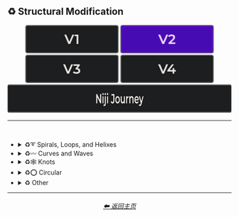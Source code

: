 <h2>♻ Structural Modification</h2>

<div align="center">

[<img src="/Images/Repo_Parts/Buttons/Version_Buttons/button_version_V1_inactive.webp?raw=true" alt="MidJourney V1" height="64" />](/Pages/MJ_V1/Style_Pages/Sphere/Structural_Modification.md)
[<img src="/Images/Repo_Parts/Buttons/Version_Buttons/button_version_V2_active.webp?raw=true" alt="MidJourney V2" height="64" />](/Pages/MJ_V2/Style_Pages/Sphere/Structural_Modification.md)
[<img src="/Images/Repo_Parts/Buttons/Version_Buttons/button_version_V3_inactive.webp?raw=true" alt="MidJourney V3" height="64" />](/Pages/MJ_V3/Style_Pages/Sphere/Structural_Modification.md)
[<img src="/Images/Repo_Parts/Buttons/Version_Buttons/button_version_V4_inactive.webp?raw=true" alt="MidJourney V4" height="64" />](/Pages/MJ_V4/Style_Pages/Just_The_Style/Structural_Modification.md)
<br>
[<img src="/Images/Repo_Parts/Buttons/Version_Buttons/button_version_niji_inactive_full.webp?raw=true" alt="Niji Journey" height="64" />](/Pages/Niji_Journey/Style_Pages/Structural_Modification.md)

</div>

<hr>
<br>


- <details><summary>♻➰ Spirals, Loops, and Helixes</summary><p><div align="center">

	| Whirl | Spiraling | Spiral |
	| :-: | :-: | :-: |
	| <img src="/Images/MJ_V2/MidJourney_Styles_(sphere)/sphere_Whirl.webp?raw=true" width="256" /> | <img src="/Images/MJ_V2/MidJourney_Styles_(sphere)/sphere_Spiraling.webp?raw=true" width="256" /> | <img src="/Images/MJ_V2/MidJourney_Styles_(sphere)/sphere_Spiral.webp?raw=true" width="256" /> |
	
	<br>

	| Hyperbolic Spiral | Euler Spiral | Fermat's Spiral |
    | :-: | :-: | :-: |
    | <img src="/Images/MJ_V2/MidJourney_Styles_(sphere)/sphere_Hyperbolic_spiral.webp?raw=true" width="256" /> | <img src="/Images/MJ_V2/MidJourney_Styles_(sphere)/sphere_Euler_spiral.webp?raw=true" width="256" /> | <img src="/Images/MJ_V2/MidJourney_Styles_(sphere)/sphere_Fermats_spiral.webp?raw=true" width="256" /> |

    <br>

    | Logarithmic Spiral | Doyle Spiral | Triskelion |
    | :-: | :-: | :-: |
    | <img src="/Images/MJ_V2/MidJourney_Styles_(sphere)/sphere_Logarithmic_spiral.webp?raw=true" width="256" /> | <img src="/Images/MJ_V2/MidJourney_Styles_(sphere)/sphere_Doyle_spiral.webp?raw=true" width="256" /> | <img src="/Images/MJ_V2/MidJourney_Styles_(sphere)/sphere_Triskelion.webp?raw=true" width="256" /> |

    <br>

    | Spiral of Theodorus | Archimedean Spiral | Golden Spiral |
    | :-: | :-: | :-: |
    | <img src="/Images/MJ_V2/MidJourney_Styles_(sphere)/sphere_Spiral_of_Theodorus.webp?raw=true" width="256" /> | <img src="/Images/MJ_V2/MidJourney_Styles_(sphere)/sphere_Archimedean_spiral.webp?raw=true" width="256"/> | <img src="/Images/MJ_V2/MidJourney_Styles_(sphere)/sphere_Golden_spiral.webp?raw=true" width="256" /> |

    <br>

    | Spiral Stairs | Spiral Staircase |
    | :-: | :-: |
    | <img src="/Images/MJ_V2/MidJourney_Styles_(sphere)/sphere_Spiral_Stairs.webp?raw=true" width="256" /> | <img src="/Images/MJ_V2/MidJourney_Styles_(sphere)/sphere_Spiral_Staircase.webp?raw=true" width="256" /> |

	<br>
	
	| Loop-de-loop | Loopy |
	| :-: | :-: |
	| <img src="/Images/MJ_V2/MidJourney_Styles_(sphere)/Wave_12/sphere_Loop-de-loop.webp?raw=true" width="256" /> | <img src="/Images/MJ_V2/MidJourney_Styles_(sphere)/Wave_12/sphere_Loopy.webp?raw=true" width="256" /> |

	<br>

	| Helix | Double-Helix |
	| :-: | :-: |
	| <img src="/Images/MJ_V2/MidJourney_Styles_(sphere)/Wave_9/sphere_Helix.webp?raw=true" width="256" /> | <img src="/Images/MJ_V2/MidJourney_Styles_(sphere)/Wave_9/sphere_Double-Helix.webp?raw=true" width="256" /> |

	<br>
	
	| Twisted | Coiled |
	| :-: | :-: |
	| <img src="/Images/MJ_V2/MidJourney_Styles_(sphere)/Wave_11/sphere_Twisted.webp?raw=true" width="256" /> | <img src="/Images/MJ_V2/MidJourney_Styles_(sphere)/Wave_14/sphere_Coiled.webp?raw=true" width="256" /> |

  </div></p></details>



- <details><summary>♻〰 Curves and Waves</summary><p><div align="center">

	| Curve | Bezier Curve |
	| :-: | :-: |
	| <img src="/Images/MJ_V2/MidJourney_Styles_(sphere)/Wave_13/sphere_Wave.webp?raw=true" width="256" /> | <img src="/Images/MJ_V2/MidJourney_Styles_(sphere)/sphere_Wavy.webp?raw=true" width="256" /> |

	<br>
	
	| Wave | Wavy |
	| :-: | :-: |
	| <img src="/Images/MJ_V2/MidJourney_Styles_(sphere)/Wave_13/sphere_Curve.webp?raw=true" width="256" /> | <img src="/Images/MJ_V2/MidJourney_Styles_(sphere)/Geometry/sphere_BezierCurve.webp?raw=true" width="256" /> |

	<br>

	| Curvaceous | Curvilinear | Sinuous |
	| :-: | :-: | :-: |
	| <img src="/Images/MJ_V2/MidJourney_Styles_(sphere)/sphere_Curvaceous.webp?raw=true" width="256" /> | <img src="/Images/MJ_V2/MidJourney_Styles_(sphere)/sphere_Curvilinear.webp?raw=true" width="256" /> | <img src="/Images/MJ_V2/MidJourney_Styles_(sphere)/sphere_Sinuous.webp?raw=true" width="256" /> |

	<br>
	
	| Ripple | Squiggly |
	| :-: | :-: |
	| <img src="/Images/MJ_V2/MidJourney_Styles_(sphere)/sphere_Ripple.webp?raw=true" width="256" /> | <img src="/Images/MJ_V2/MidJourney_Styles_(sphere)/sphere_Squiggly.webp?raw=true" width="256" /> |

	<br>

	| Dimpled | Incurved | Incurvate |
	| :-: | :-: | :-: |
	| <img src="/Images/MJ_V2/MidJourney_Styles_(sphere)/sphere_Dimpled.webp?raw=true" width="256" /> | <img src="/Images/MJ_V2/MidJourney_Styles_(sphere)/sphere_Incurved.webp?raw=true" width="256" /> | <img src="/Images/MJ_V2/MidJourney_Styles_(sphere)/sphere_Incurvate.webp?raw=true" width="256" /> |

	<br>

	| Arched | Arciform |
	| :-: | :-: |
	| <img src="/Images/MJ_V2/MidJourney_Styles_(sphere)/sphere_Arched.webp?raw=true" width="256" /> | <img src="/Images/MJ_V2/MidJourney_Styles_(sphere)/sphere_Arciform.webp?raw=true" width="256" /> |

	<br>

	| Arrondi | Sigmoid |
	| :-: | :-: |
	| <img src="/Images/MJ_V2/MidJourney_Styles_(sphere)/sphere_Arrondi.webp?raw=true" width="256" /> | <img src="/Images/MJ_V2/MidJourney_Styles_(sphere)/sphere_Sigmoid.webp?raw=true" width="256" /> |

	<br>

	| Serpentine |
	| :-: |
	| <img src="/Images/MJ_V2/MidJourney_Styles_(sphere)/sphere_Serpentine.webp?raw=true" width="256" /> |

  </div></p></details>


- <details><summary>♻🕸 Knots</summary><p><div align="center">

	| Knot | Unknot |
	| :-: | :-: |
	| <img src="/Images/MJ_V2/MidJourney_Styles_(sphere)/sphere_Knot.webp?raw=true" width="256" /> | <img src="/Images/MJ_V2/MidJourney_Styles_(sphere)/sphere_Unknot.webp?raw=true" width="256" /> |

	<br>

	| Entangled | Entanglement |
	| :-: | :-: |
	| <img src="/Images/MJ_V2/MidJourney_Styles_(sphere)/sphere_Entangled.webp?raw=true" width="256" /> | <img src="/Images/MJ_V2/MidJourney_Styles_(sphere)/Wave_14/sphere_Entanglement.webp?raw=true" width="256" /> |

	<br>

	| Celtic Knot | Pretzel Knot |
	| :-: | :-: |
	| <img src="/Images/MJ_V2/MidJourney_Styles_(sphere)/Wave_9/sphere_Celtic_Knot.webp?raw=true" width="256" /> | <img src="/Images/MJ_V2/MidJourney_Styles_(sphere)/Wave_14/sphere_Pretzel_Knot.webp?raw=true" width="256" /> |

  </div></p></details>


- <details><summary>♻⭕ Circular</summary><p><div align="center">

	| Circle | Circular |
	| :-: | :-: |
	| <img src="/Images/MJ_V2/MidJourney_Styles_(sphere)/Wave_13/sphere_Circle.webp?raw=true" width="256" /> | <img src="/Images/MJ_V2/MidJourney_Styles_(sphere)/Wave_13/sphere_Circular.webp?raw=true" width="256" /> |

	<br>
	
	| Rounded | Spherize | Spherical |
	| :-: | :-: | :-: |
	| <img src="/Images/MJ_V2/MidJourney_Styles_(sphere)/sphere_Rounded.webp?raw=true" width="256" /> | <img src="/Images/MJ_V2/MidJourney_Styles_(sphere)/sphere_Spherize.webp?raw=true" width="256" /> | <img src="/Images/MJ_V2/MidJourney_Styles_(sphere)/Wave_14/sphere_Spherical.webp?raw=true" width="256" /> |

	<br>

	| Concentric | Concentric Circles | Concentric Rings |
	| :-: | :-: | :-: |
	| <img src="/Images/MJ_V2/MidJourney_Styles_(sphere)/sphere_Concentric.webp?raw=true" width="256" /> | <img src="/Images/MJ_V2/MidJourney_Styles_(sphere)/sphere_Concentric_Circles.webp?raw=true" width="256" /> | <img src="/Images/MJ_V2/MidJourney_Styles_(sphere)/sphere_Concentric_Rings.webp?raw=true" width="256" /> |

	<br>

	| Concentric Spheres | Contour |
	| :-: | :-: |
	| <img src="/Images/MJ_V2/MidJourney_Styles_(sphere)/sphere_Concentric_Spheres.webp?raw=true" width="256" /> | <img src="/Images/MJ_V2/MidJourney_Styles_(sphere)/sphere_Contour.webp?raw=true" width="256" /> |

	<br>

	| Circinate | Orbicular | Oblique |
	| :-: | :-: | :-: |
	| <img src="/Images/MJ_V2/MidJourney_Styles_(sphere)/sphere_Circinate.webp?raw=true" width="256" /> | <img src="/Images/MJ_V2/MidJourney_Styles_(sphere)/sphere_Orbicular.webp?raw=true" width="256" /> | <img src="/Images/MJ_V2/MidJourney_Styles_(sphere)/sphere_Oblique.webp?raw=true" width="256" /> |

  </div></p></details>



- <details><summary>♻ Other</summary><p><div align="center">

	| Zig-Zag | Deflate | Inflate |
	| :-: | :-: | :-: |
	| <img src="/Images/MJ_V2/MidJourney_Styles_(sphere)/sphere_Zig-Zag.webp?raw=true" width="256" /> | <img src="/Images/MJ_V2/MidJourney_Styles_(sphere)/sphere_Deflate.webp?raw=true" width="256" /> | <img src="/Images/MJ_V2/MidJourney_Styles_(sphere)/sphere_Inflate.webp?raw=true" width="256" /> |

	<br>

	| Incline | Declinate | Biflected |
	| :-: | :-: | :-: |
	| <img src="/Images/MJ_V2/MidJourney_Styles_(sphere)/sphere_Incline.webp?raw=true" width="256" /> | <img src="/Images/MJ_V2/MidJourney_Styles_(sphere)/sphere_Declinate.webp?raw=true" width="256" /> | <img src="/Images/MJ_V2/MidJourney_Styles_(sphere)/sphere_Biflected.webp?raw=true" width="256" /> |

	<br>

	| Hollow | Enbowed |
	| :-: | :-: |
	| <img src="/Images/MJ_V2/MidJourney_Styles_(sphere)/sphere_Hollow.webp?raw=true" width="256" /> | <img src="/Images/MJ_V2/MidJourney_Styles_(sphere)/sphere_Enbowed.webp?raw=true" width="256" /> |

  </div></p></details>

<hr><!--------------->
<div align="center">
<h6><a href="/README.md">⬅ 返回主页</a></h6>
</div>